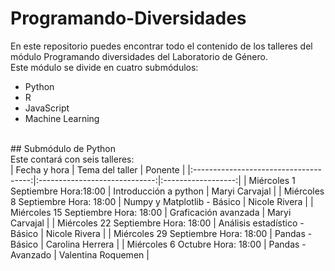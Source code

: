 # Programando-Diversidades
En este repositorio puedes encontrar todo el contenido de los talleres del módulo Programando diversidades del Laboratorio de Género. <br>
Este módulo se divide en cuatro submódulos: <br>
* Python
* R
* JavaScript
* Machine Learning <br>
<br>
## Submódulo de Python <br>
Este contará con seis talleres: <br>
|              Fecha y hora             |        Tema del taller        |       Ponente      |
|:-------------------------------------:|:-----------------------------:|:------------------:|
|   Miércoles 1 Septiembre Hora:18:00   |     Introducción a python     |   Maryi Carvajal   |
|   Miércoles 8 Septiembre Hora: 18:00  |  Numpy y Matplotlib - Básico  |    Nicole Rivera   |
|  Miércoles 15 Septiembre  Hora: 18:00 |      Graficación avanzada     |   Maryi Carvajal   |
| Miércoles 22 Septiembre  Hora: 18:00  | Análisis estadístico - Básico |    Nicole Rivera   |
|  Miércoles 29 Septiembre  Hora: 18:00 |        Pandas - Básico        |  Carolina Herrera  |
|    Miércoles 6 Octubre  Hora: 18:00   |       Pandas - Avanzado       | Valentina Roquemen |
